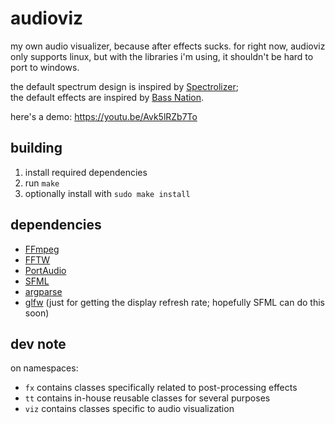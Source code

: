 # audioviz
my own audio visualizer, because after effects sucks.
for right now, audioviz only supports linux, but with the libraries i'm using, it shouldn't be hard to port to windows.

the default spectrum design is inspired by [Spectrolizer](https://spectrolizer.aicore-software.com/);<br>
the default effects are inspired by [Bass Nation](https://www.youtube.com/@808nation).

here's a demo: https://youtu.be/Avk5lRZb7To

## building
1. install required dependencies
2. run `make`
3. optionally install with `sudo make install`

## dependencies
- [FFmpeg](https://github.com/FFmpeg/FFmpeg)
- [FFTW](https://fftw.org)
- [PortAudio](https://github.com/PortAudio/portaudio)
- [SFML](https://github.com/SFML/SFML)
- [argparse](https://github.com/p-ranav/argparse)
- [glfw](https://github.com/glfw/glfw) (just for getting the display refresh rate; hopefully SFML can do this soon)

## dev note
on namespaces:
- `fx` contains classes specifically related to post-processing effects
- `tt` contains in-house reusable classes for several purposes
- `viz` contains classes specific to audio visualization
